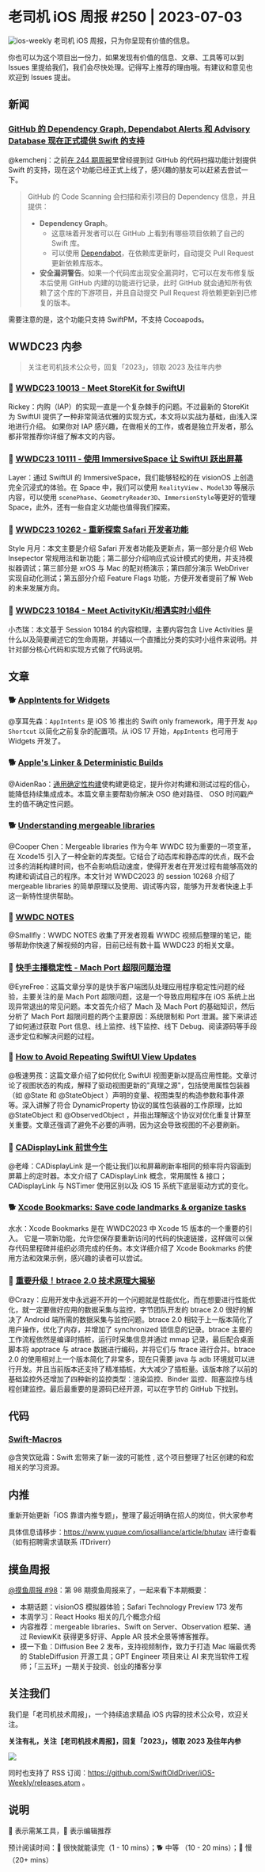 # 老司机 iOS 周报 #250 | 2023-07-03

![ios-weekly](https://github.com/SwiftOldDriver/iOS-Weekly/blob/master/assets/weekly-header/250.png?raw=true)
老司机 iOS 周报，只为你呈现有价值的信息。

你也可以为这个项目出一份力，如果发现有价值的信息、文章、工具等可以到 Issues 里提给我们，我们会尽快处理。记得写上推荐的理由哦。有建议和意见也欢迎到 Issues 提出。

## 新闻

### [GitHub 的 Dependency Graph, Dependabot Alerts 和 Advisory Database 现在正式提供 Swift 的支持](https://github.blog/changelog/2023-06-19-dependency-graph-dependabot-alerts-and-advisory-database-now-support-swift-advisories)

@kemchenj：之前[在 244 期周报](https://github.com/SwiftOldDriver/iOS-Weekly/releases/tag/%23244)里曾经提到过 GitHub 的代码扫描功能计划提供 Swift 的支持，现在这个功能已经正式上线了，感兴趣的朋友可以赶紧去尝试一下。

> GitHub 的 Code Scanning 会扫描和索引项目的 Dependency 信息，并且提供：
> 
> - **Dependency Graph**。
>   - 这意味着开发者可以在 GitHub 上看到有哪些项目依赖了自己的 Swift 库。
>   - 可以使用 [Dependabot](https://docs.github.com/en/code-security/dependabot/dependabot-alerts/about-dependabot-alerts)，在依赖库更新时，自动提交 Pull Request 更新依赖库版本。
> - **安全漏洞警告**。如果一个代码库出现安全漏洞时，它可以在发布修复版本后使用 GitHub 内建的功能进行记录，此时 GitHub 就会通知所有依赖了这个库的下游项目，并且自动提交 Pull Request 将依赖更新到已修复的版本。 

需要注意的是，这个功能只支持 SwiftPM，不支持 Cocoapods。

## WWDC23 内参

> 关注老司机技术公众号，回复「2023」，领取 2023 及往年内参

### 🌟 [WWDC23 10013 - Meet StoreKit for SwiftUI](https://xiaozhuanlan.com/topic/0579631284)

Rickey：内购（IAP）的实现一直是一个复杂棘手的问题。不过最新的 StoreKit 为 SwiftUI 提供了一种非常简洁优雅的实现方式，本文将以实战为基础，由浅入深地进行介绍。
如果你对 IAP 感兴趣，在做相关的工作，或者是独立开发者，那么都非常推荐你详细了解本文的内容。

### 🌟 [WWDC23 10111 - 使用 ImmersiveSpace 让 SwiftUI 跃出屏幕](https://xiaozhuanlan.com/topic/2586749130)

Layer：通过 SwiftUI 的 ImmersiveSpace，我们能够轻松的在 visionOS 上创造完全沉浸式的体验。在 Space 中，我们可以使用 `RealityView` 、`Model3D` 等展示内容，可以使用 `scenePhase`、`GeometryReader3D`、`ImmersionStyle`等更好的管理 Space，此外，还有一些自定义功能也值得我们探索。

### 🌟 [WWDC23 10262 - 重新探索 Safari 开发者功能](https://xiaozhuanlan.com/topic/0356874192)

Style 月月：本文主要是介绍 Safari 开发者功能及更新点，第一部分是介绍 Web Insepector 常规用法和新功能；第二部分介绍响应式设计模式的使用，并支持模拟器调试；第三部分是 xrOS 与 Mac 的配对杨演示；第四部分演示 WebDriver 实现自动化测试；第五部分介绍 Feature Flags 功能，方便开发者提前了解 Web 的未来发展方向。

### 🌟 [WWDC23 10184 - Meet ActivityKit/相遇实时小组件](https://xiaozhuanlan.com/topic/3186527094)

小杰瑞：本文基于 Session 10184 的内容梳理，主要内容包含 Live Activities 是什么以及简要阐述它的生命周期，并辅以一个直播比分类的实时小组件来说明。并针对部分核心代码和实现方式做了代码说明。


## 文章

### 🐕 [AppIntents for Widgets](https://alexanderweiss.dev/blog/2023-06-10-appintents-for-widgets)

@享耳先森：`AppIntents` 是 iOS 16 推出的 Swift only framework，用于开发 `App Shortcut` 以简化之前复杂的配置项。从 iOS 17 开始，`AppIntents` 也可用于 Widgets 开发了。

### 🐕 [Apple's Linker & Deterministic Builds](https://milen.me/writings/apple-linker-ld64-deterministic-builds-oso-prefix/)
@AidenRao：[通用确定性构建](http://blog.llvm.org/2019/11/deterministic-builds-with-clang-and-lld.html)使构建更稳定，提升你对构建和测试过程的信心，能降低持续集成成本。本篇文章主要帮助你解决 OSO 绝对路径、 OSO 时间戳产生的值不确定性问题。

### 🐕 [Understanding mergeable libraries](https://www.polpiella.dev/understanding-mergeable-libraries/)

@Cooper Chen：Mergeable libraries 作为今年 WWDC 较为重要的一项变革，在 Xcode15 引入了一种全新的库类型。它结合了动态库和静态库的优点，既不会过多的消耗构建时间，也不会影响启动速度，使得开发者在开发过程有能够高效的构建和调试自己的程序。本文针对 WWDC2023 的 session 10268 介绍了 mergeable libraries 的简单原理以及使用、调试等内容，能够为开发者快速上手这一新特性提供帮助。

### 🐎 [WWDC NOTES](https://www.wwdcnotes.com/)

@Smallfly：WWDC NOTES 收集了开发者观看 WWDC 视频后整理的笔记，能够帮助你快速了解视频的内容，目前已经有数十篇 WWDC23 的相关文章。

### 🐢 [快手主播稳定性 - Mach Port 超限问题治理](https://mp.weixin.qq.com/s/hzKQZjQEp7Gpv6Uhl1xVSA)

@EyreFree：这篇文章分享的是快手客户端团队处理应用程序稳定性问题的经验，主要关注的是 Mach Port 超限问题，这是一个导致应用程序在 iOS 系统上出现异常退出的常见问题。本文首先介绍了 Mach 及 Mach Port 的基础知识，然后分析了 Mach Port 超限问题的两个主要原因：系统限制和 Port 泄漏。接下来讲述了如何通过获取 Port 信息、线上监控、线下监控、线下 Debug、阅读源码等手段逐步定位和解决问题的过程。

### 🐢 [How to Avoid Repeating SwiftUI View Updates](https://mobileappcircular.com/how-to-avoid-repeating-swiftui-view-updates-dcf0a65d3758)

@极速男孩：这篇文章介绍了如何优化 SwiftUI 视图更新以提高应用性能。文章讨论了视图状态的构成，解释了驱动视图更新的"真理之源"，包括使用属性包装器（如 @State 和 @StateObject ）声明的变量、视图类型的构造参数和事件源等。深入讲解了符合 DynamicProperty 协议的属性包装器的工作原理，比如 @StateObject 和 @ObservedObject ，并指出理解这个协议对优化重复计算至关重要。文章还强调了避免不必要的声明，因为这会导致视图的不必要刷新。

### 🐢 [CADisplayLink 前世今生](https://mp.weixin.qq.com/s/I1fDj1GBHEr4x4Jg2u_GXA)

@老峰：CADisplayLink 是一个能让我们以和屏幕刷新率相同的频率将内容画到屏幕上的定时器。本文介绍了 CADisplayLink 概念，常用属性 & 接口；CADisplayLink 与 NSTimer 使用区别以及 iOS 15 系统下底层驱动方式的变化。


### 🐕 [Xcode Bookmarks: Save code landmarks & organize tasks](https://www.avanderlee.com/xcode/bookmarks-navigator/)

水水：Xcode Bookmarks 是在 WWDC2023 中 Xcode 15 版本的一个重要的引入。 它是一项新功能，允许您保存要重新访问的代码的快速链接，这样做可以保存代码里程碑并组织必须完成的任务。本文详细介绍了 Xcode Bookmarks 的使用方法和效果示例，感兴趣的读者可以尝试。

### 🐢 [重要升级！btrace 2.0 技术原理大揭秘](https://mp.weixin.qq.com/s/WZ5JxCFv_FSOLqR-sRremA)

@Crazy：应用开发中永远避不开的一个问题就是性能优化，而在想要进行性能优化，就一定要做好应用的数据采集与监控，字节团队开发的 btrace 2.0 很好的解决了 Android 端所需的数据采集与监控问题。btrace 2.0 相较于上一版本简化了用户操作，优化了内存，并增加了 synchronized 锁信息的记录。btrace 主要的工作流程依然是编译时插桩，运行时采集信息并通过 mmap 记录，最后配合桌面脚本将 apptrace 与 atrace 数据进行编码，并将它们与 ftrace 进行合并。btrace 2.0 的使用相对上一个版本简化了非常多，现在只需要 java 与 adb 环境就可以进行开发。并且当前版本还支持了精准插桩，大大减少了插桩量。该版本除了以前的基础监控外还增加了四种新的监控类型：渲染监控、Binder 监控、阻塞监控与线程创建监控。最后最重要的是源码已经开源，可以在字节的 GitHub 下找到。

## 代码

### [Swift-Macros](https://github.com/krzysztofzablocki/Swift-Macros)

@含笑饮砒霜：Swift 宏带来了新一波的可能性 , 这个项目整理了社区创建的和宏相关的学习资源。

## 内推

重新开始更新「iOS 靠谱内推专题」，整理了最近明确在招人的岗位，供大家参考

具体信息请移步：https://www.yuque.com/iosalliance/article/bhutav 进行查看（如有招聘需求请联系 iTDriverr）

## 摸鱼周报

[@摸鱼周报 #98](https://mp.weixin.qq.com/s/PNEYW71BfkQ2Y3n7uRdxsQ)：第 98 期摸鱼周报来了，一起来看下本期概要：

* 本期话题：visionOS 模拟器体验；Safari Technology Preview 173 发布
* 本周学习：React Hooks 相关的几个概念介绍
* 内容推荐：mergeable libraries、Swift on Server、Observation 框架、通过 ReviewKit 获得更多好评、Apple AR 技术全景等博客推荐。
* 摸一下鱼：Diffusion Bee 2 发布，支持视频制作，致力于打造 Mac 端最优秀的 StableDiffusion 开源工具；GPT Engineer 项目来让 AI 来充当软件工程师；「三五环」一期关于投资、创业的播客分享


## 关注我们

我们是「老司机技术周报」，一个持续追求精品 iOS 内容的技术公众号，欢迎关注。

**关注有礼，关注【老司机技术周报】，回复「2023」，领取 2023 及往年内参**

![](https://github.com/SwiftOldDriver/iOS-Weekly/blob/master/assets/qrcode_for_wechat.jpg?raw=true)

同时也支持了 RSS 订阅：https://github.com/SwiftOldDriver/iOS-Weekly/releases.atom 。

## 说明

🚧 表示需某工具，🌟 表示编辑推荐

预计阅读时间：🐎 很快就能读完（1 - 10 mins）；🐕 中等 （10 - 20 mins）；🐢 慢（20+ mins）
